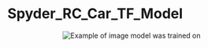 # Spyder_RC_Car_TF_Model
<center>

![Example of image model was trained on](https://example.com/your-image.jpg)

</center>

